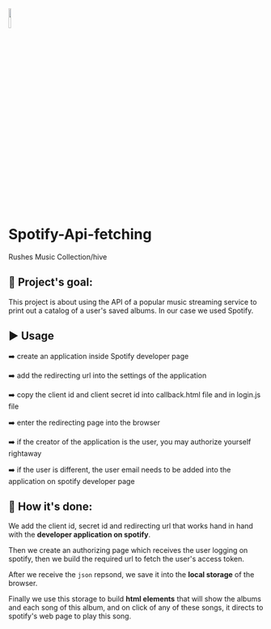 <img src="https://user-images.githubusercontent.com/81321172/165960699-d5ff0b5a-9b9b-4341-9b83-590dc5af6d35.png" width="10%"/>

# Spotify-Api-fetching 
Rushes Music Collection/hive 



## :diamond_shape_with_a_dot_inside: **Project's goal:**

This project is about using the API of a popular music streaming service
to print out a catalog of a user's saved albums. In our case we used Spotify.

## :arrow_forward: **Usage**

:arrow_right: create an application inside Spotify developer page

:arrow_right: add the redirecting url into the settings of the application

:arrow_right: copy the client id and client secret id into callback.html file and in login.js file

:arrow_right: enter the redirecting page into the browser

:arrow_right: if the creator of the application is the user, you may authorize yourself rightaway

:arrow_right: if the user is different, the user email needs to be added into the application on spotify developer page

## :page_with_curl: **How it's done:** 
We add the client id, secret id and redirecting url that works 
hand in hand with the **developer application on spotify**.

Then we create an authorizing page which receives the user logging on spotify, 
then we build the required url to fetch the user's access token.

After we receive the ```json``` repsond, we save it into the **local storage** of the browser.

Finally we use this storage to build **html elements** that will show 
the albums and each song of this album, and on click of any of these songs, 
it directs to spotify's web page to play this song.
